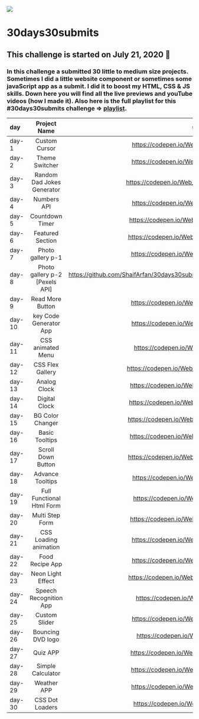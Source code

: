 <img src="./banner.png">

# 30days30submits

 ## This challenge is started on July 21, 2020 📅
 ### In this challenge a submitted 30 little to medium size projects. Sometimes I did a little website component or sometimes some javaScript app as a submit. I did it to boost my HTML, CSS & JS skills. Down here you will find all the live previews and youTube videos (how I made it). Also here is the full playlist for this #30days30submits challenge => [playlist](https://www.youtube.com/playlist?list=PLRv_Gd5w9e7m7wokXmB9fGtGYw100UKc0).

| day   | Project Name    | source Code/preview |
| :---  | :-------------: | ------------------: |
| day-1 | Custom Cursor   | https://codepen.io/Web_Cifar/pen/OJMrzaB | 
| day-2 | Theme Switcher  | https://codepen.io/Web_Cifar/pen/OJMrdbq | 
| day-3 | Random Dad Jokes Generator | https://codepen.io/Web_Cifar/pen/XWXOZWX | 
| day-4 | Numbers API     | https://codepen.io/Web_Cifar/pen/PoZLpoG |
| day-5 | Countdown Timer | https://codepen.io/Web_Cifar/pen/OJMGPbb | 
| day-6 | Featured Section| https://codepen.io/Web_Cifar/pen/WNrWxYG |
| day-7 | Photo gallery p-1| https://codepen.io/Web_Cifar/pen/wvMbwdj |
| day-8 | Photo gallery p-2 [Pexels API]| https://github.com/ShaifArfan/30days30submits/tree/master/day-8 |
| day-9 | Read More Button| https://codepen.io/Web_Cifar/pen/OJMeVxx | 
| day-10 | key Code Generator App | https://codepen.io/Web_Cifar/pen/eYJwvKV |
| day-11 | CSS animated Menu | https://codepen.io/Web_Cifar/pen/eYJqdxy |
| day-12 | CSS Flex Gallery | https://codepen.io/Web_Cifar/pen/wvMVmZN |
| day-13 | Analog Clock | https://codepen.io/Web_Cifar/pen/LYNYmpb |
| day-14 | Digital Clock | https://codepen.io/Web_Cifar/pen/MWyYaBP |
| day-15 | BG Color Changer | https://codepen.io/Web_Cifar/pen/dyMPmwY |
| day-16 | Basic Tooltips | https://codepen.io/Web_Cifar/pen/PoNqwNJ |
| day-17 | Scroll Down Button | https://codepen.io/Web_Cifar/pen/WNwvOaE |
| day-18 | Advance Tooltips | https://codepen.io/Web_Cifar/pen/yLOYoPR |
| day-19 | Full Functional Html Form | https://codepen.io/Web_Cifar/pen/gOrrPpO |
| day-20 | Multi Step Form | https://codepen.io/Web_Cifar/pen/PoNNEYY |
| day-21 | CSS Loading animation | https://codepen.io/Web_Cifar/pen/jOqqRPM |
| day-22 | Food Recipe App | https://codepen.io/Web_Cifar/pen/oNxLYRY | 
| day-23 | Neon Light Effect | https://codepen.io/Web_Cifar/pen/MWyJENV |
| day-24 | Speech Recognition App | https://codepen.io/Web_Cifar/pen/jOqBEjE |
| day-25 | Custom Slider | https://codepen.io/Web_Cifar/pen/bGpRwEr |
| day-26 | Bouncing DVD logo | https://codepen.io/Web_Cifar/pen/JjXrLRJ |
| day-27 | Quiz APP | https://codepen.io/Web_Cifar/pen/dyMZxNg |
| day-28 | Simple Calculator | https://codepen.io/Web_Cifar/pen/XWdVgXr |
| day-29 | Weather APP | https://codepen.io/Web_Cifar/pen/gOrvMpR |
| day-30 | CSS Dot Loaders | https://codepen.io/Web_Cifar/pen/rNevXPx |
